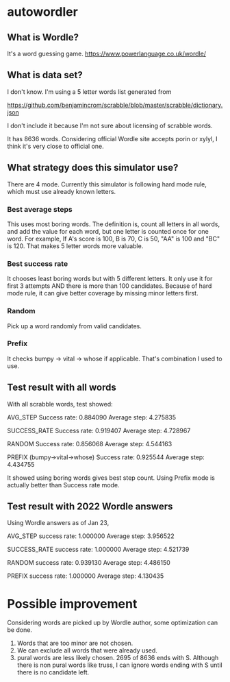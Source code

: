 # autowordler

## What is Wordle? 

It's a word guessing game. https://www.powerlanguage.co.uk/wordle/

## What is data set?

I don't know. I'm using a 5 letter words list generated from

 https://github.com/benjamincrom/scrabble/blob/master/scrabble/dictionary.json

I don't include it because I'm not sure about licensing of scrabble words.

It has 8636 words. Considering official Wordle site accepts porin or xylyl, I think it's very close to official one.

## What strategy does this simulator use?

There are 4 mode. Currently this simulator is following hard mode rule, which must use already known letters.

### Best average steps
This uses most boring words. The definition is, count all letters in all words, and add the value for each word, but one letter is counted once for one word.
For example, If A's score is 100, B is 70, C is 50, "AA" is 100 and "BC" is 120. That makes 5 letter words more valuable.

### Best success rate
It chooses least boring words but with 5 different letters. It only use it for first 3 attempts AND there is more than 100 candidates.
Because of hard mode rule, it can give better coverage by missing minor letters first.

### Random
Pick up a word randomly from valid candidates.

### Prefix
It checks bumpy -> vital -> whose if applicable. That's combination I used to use.

## Test result with all words
With all scrabble words, test showed:

AVG_STEP
Success rate: 0.884090 Average step: 4.275835

SUCCESS_RATE
Success rate: 0.919407 Average step: 4.728967

RANDOM
Success rate: 0.856068 Average step: 4.544163

PREFIX (bumpy->vital->whose)
Success rate: 0.925544 Average step: 4.434755

It showed using boring words gives best step count. Using Prefix mode is actually better than Success rate mode.

## Test result with 2022 Wordle answers
Using Wordle answers as of Jan 23, 

AVG_STEP
success rate: 1.000000 Average step: 3.956522

SUCCESS_RATE
success rate: 1.000000 Average step: 4.521739

RANDOM
success rate: 0.939130 Average step: 4.486150

PREFIX
success rate: 1.000000 Average step: 4.130435

# Possible improvement
Considering words are picked up by Wordle author, some optimization can be done.

1. Words that are too minor are not chosen. 
2. We can exclude all words that were already used.
3. pural words are less likely chosen. 2695 of 8636 ends with S. Although there is non pural words like truss, I can ignore words ending with S until there is no candidate left.


